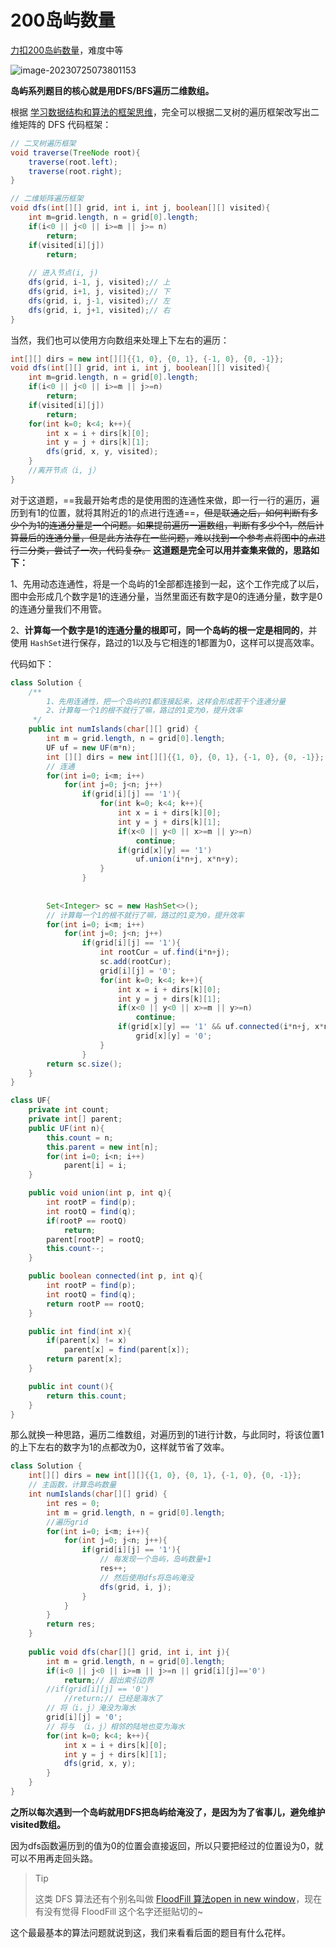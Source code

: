 # 200岛屿数量

[力扣200岛屿数量](https://leetcode.cn/problems/number-of-islands/)，难度中等

![image-20230725073801153](https://raw.githubusercontent.com/lqyspace/mypic/master/PicBed/202307250738241.png)

**岛屿系列题目的核心就是用DFS/BFS遍历二维数组。**

根据 [学习数据结构和算法的框架思维](https://labuladong.github.io/algo/di-ling-zh-bfe1b/xue-xi-sua-01220/)，完全可以根据二叉树的遍历框架改写出二维矩阵的 DFS 代码框架：

```java
// 二叉树遍历框架
void traverse(TreeNode root){
    traverse(root.left);
    traverse(root.right);
}

// 二维矩阵遍历框架
void dfs(int[][] grid, int i, int j, boolean[][] visited){
    int m=grid.length, n = grid[0].length;
    if(i<0 || j<0 || i>=m || j>= n)
        return;
    if(visited[i][j])
        return;
    
    // 进入节点(i, j)
    dfs(grid, i-1, j, visited);// 上
    dfs(grid, i+1, j, visited);// 下
    dfs(grid, i, j-1, visited);// 左
    dfs(grid, i, j+1, visited);// 右
}
```

当然，我们也可以使用方向数组来处理上下左右的遍历：

```java
int[][] dirs = new int[][]{{1, 0}, {0, 1}, {-1, 0}, {0, -1}};
void dfs(int[][] grid, int i, int j, boolean[][] visited){
    int m=grid.length, n = grid[0].length;
    if(i<0 || j<0 || i>=m || j>=n)
        return;
    if(visited[i][j])
        return;
    for(int k=0; k<4; k++){
        int x = i + dirs[k][0];
        int y = j + dirs[k][1];
        dfs(grid, x, y, visited);
    }
    //离开节点（i, j）
}
```

对于这道题，==我最开始考虑的是使用图的连通性来做，即一行一行的遍历，遍历到有1的位置，就将其附近的1的点进行连通==，~~但是联通之后，如何判断有多少个为1的连通分量是一个问题。如果提前遍历一遍数组，判断有多少个1，然后计算最后的连通分量，但是此方法存在一些问题，难以找到一个参考点将图中的点进行二分类，尝试了一次，代码复杂。~~    **这道题是完全可以用并查集来做的，思路如下：**

1、先用动态连通性，将是一个岛屿的1全部都连接到一起，这个工作完成了以后，图中会形成几个数字是1的连通分量，当然里面还有数字是0的连通分量，数字是0的连通分量我们不用管。

2、**计算每一个数字是1的连通分量的根即可，同一个岛屿的根一定是相同的**，并使用 `HashSet`进行保存，路过的1以及与它相连的1都置为0，这样可以提高效率。

代码如下：

```java
class Solution {
    /**
        1、先用连通性，把一个岛屿的1都连接起来，这样会形成若干个连通分量
        2、计算每一个1的根不就行了嘛，路过的1变为0，提升效率
     */
    public int numIslands(char[][] grid) {
        int m = grid.length, n = grid[0].length;
        UF uf = new UF(m*n);
        int [][] dirs = new int[][]{{1, 0}, {0, 1}, {-1, 0}, {0, -1}};
        // 连通
        for(int i=0; i<m; i++)
            for(int j=0; j<n; j++)
                if(grid[i][j] == '1'){
                    for(int k=0; k<4; k++){
                        int x = i + dirs[k][0];
                        int y = j + dirs[k][1];
                        if(x<0 || y<0 || x>=m || y>=n)
                            continue;
                        if(grid[x][y] == '1')
                            uf.union(i*n+j, x*n+y);
                    }
                }
        
        
        Set<Integer> sc = new HashSet<>();
        // 计算每一个1的根不就行了嘛，路过的1变为0，提升效率
        for(int i=0; i<m; i++)
            for(int j=0; j<n; j++)
                if(grid[i][j] == '1'){
                    int rootCur = uf.find(i*n+j);
                    sc.add(rootCur);
                    grid[i][j] = '0';
                    for(int k=0; k<4; k++){
                        int x = i + dirs[k][0];
                        int y = j + dirs[k][1];
                        if(x<0 || y<0 || x>=m || y>=n)
                            continue;
                        if(grid[x][y] == '1' && uf.connected(i*n+j, x*n+y))
                            grid[x][y] = '0';
                    }
                }
        return sc.size();
    }
}

class UF{
    private int count;
    private int[] parent;
    public UF(int n){
        this.count = n;
        this.parent = new int[n];
        for(int i=0; i<n; i++)
            parent[i] = i;
    }

    public void union(int p, int q){
        int rootP = find(p);
        int rootQ = find(q);
        if(rootP == rootQ)
            return;
        parent[rootP] = rootQ;
        this.count--;
    }

    public boolean connected(int p, int q){
        int rootP = find(p);
        int rootQ = find(q);
        return rootP == rootQ;
    }

    public int find(int x){
        if(parent[x] != x)
            parent[x] = find(parent[x]);
        return parent[x];
    }

    public int count(){
        return this.count;
    }
}
```

那么就换一种思路，遍历二维数组，对遍历到的1进行计数，与此同时，将该位置1的上下左右的数字为1的点都改为0，这样就节省了效率。

```java
class Solution {
    int[][] dirs = new int[][]{{1, 0}, {0, 1}, {-1, 0}, {0, -1}};
    // 主函数，计算岛屿数量
    int numIslands(char[][] grid) {
		int res = 0;
        int m = grid.length, n = grid[0].length;
        //遍历grid
        for(int i=0; i<m; i++){
            for(int j=0; j<n; j++){
                if(grid[i][j] == '1'){
                    // 每发现一个岛屿，岛屿数量+1
                    res++;
                    // 然后使用dfs将岛屿淹没
                    dfs(grid, i, j);
                }
            }
        }
        return res;
    }
    
    public void dfs(char[][] grid, int i, int j){
        int m = grid.length, n = grid[0].length;
        if(i<0 || j<0 || i>=m || j>=n || grid[i][j]=='0')
            return;// 超出索引边界
        //if(grid[i][j] == '0')
            //return;// 已经是海水了
        // 将（i，j）淹没为海水
        grid[i][j] = '0';
        // 将与 （i，j）相邻的陆地也变为海水
        for(int k=0; k<4; k++){
            int x = i + dirs[k][0];
            int y = j + dirs[k][1];
            dfs(grid, x, y);
        }
    }
}
```

**之所以每次遇到一个岛屿就用DFS把岛屿给淹没了，是因为为了省事儿，避免维护visited数组。**

因为dfs函数遍历到的值为0的位置会直接返回，所以只要把经过的位置设为0，就可以不用再走回头路。

> Tip
>
> 这类 DFS 算法还有个别名叫做 [FloodFill 算法open in new window](https://labuladong.github.io/article/fname.html?fname=FloodFill算法详解及应用)，现在有没有觉得 FloodFill 这个名字还挺贴切的~

这个最最基本的算法问题就说到这，我们来看看后面的题目有什么花样。



